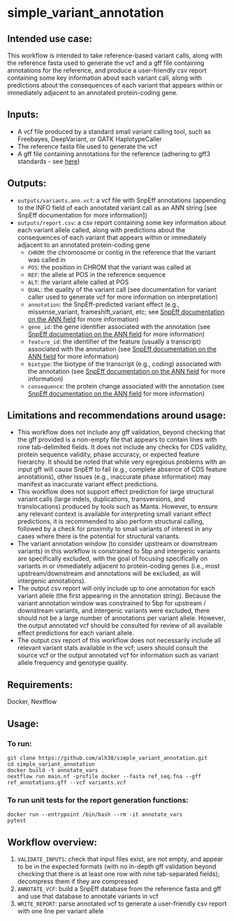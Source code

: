 # simple_variant_annotation
## Intended use case:
This workflow is intended to take reference-based variant calls, along with the reference fasta used to generate the vcf and a gff file containing annotations for the reference, and produce a user-friendly csv report containing some key information about each variant call, along with predictions about the consequences of each variant that appears within or immediately adjacent to an annotated protein-coding gene.

## Inputs:
- A vcf file produced by a standard small variant calling tool, such as Freebayes, DeepVariant, or GATK HaplotypeCaller
- The reference fasta file used to generate the vcf  
- A gff file containing annotations for the reference (adhering to gff3 standards - see [here](http://useast.ensembl.org/info/website/upload/gff3.html))

## Outputs:
- `outputs/variants.ann.vcf`: a vcf file with SnpEff annotations (appending to the INFO field of each annotated variant call as an ANN string [see SnpEff documentation for more information])
- `outputs/report.csv`: a csv report containing some key information about each variant allele called, along with predictions about the consequences of each variant that appears within or immediately adjacent to an annotated protein-coding gene
	- `CHROM`: the chromosome or contig in the reference that the variant was called in
	- `POS`: the position in CHROM that the variant was called at
	- `REF`: the allele at POS in the reference sequence
	- `ALT`: the variant allele called at POS
	- `QUAL`: the quality of the variant call (see documentation for variant caller used to generate vcf for more information on interpretation)
  	- `annotation`: the SnpEff-predicted variant effect (e.g., missense_variant, frameshift_variant, etc; see [SnpEff documentation on the ANN field](https://pcingola.github.io/SnpEff/snpeff/inputoutput/#ann-field-vcf-output-files) for more information)
	- `gene_id`: the gene identifier associated with the annotation (see [SnpEff documentation on the ANN field](https://pcingola.github.io/SnpEff/snpeff/inputoutput/#ann-field-vcf-output-files) for more information)
	- `feature_id`: the identifier of the feature (usually a transcript) associated with the annotation (see [SnpEff documentation on the ANN field](https://pcingola.github.io/SnpEff/snpeff/inputoutput/#ann-field-vcf-output-files) for more information)
	- `biotype`: the biotype of the transcript (e.g., coding) associated with the annotation (see [SnpEff documentation on the ANN field](https://pcingola.github.io/SnpEff/snpeff/inputoutput/#ann-field-vcf-output-files) for more information)
	- `consequence`: the protein change associated with the annotation (see [SnpEff documentation on the ANN field](https://pcingola.github.io/SnpEff/snpeff/inputoutput/#ann-field-vcf-output-files) for more information)

## Limitations and recommendations around usage:
- This workflow does not include any gff validation, beyond checking that the gff provided is a non-empty file that appears to contain lines with nine tab-delimited fields. It does not include any checks for CDS validity, protein sequence validity, phase accuracy, or expected feature hierarchy. It should be noted that while very egregious problems with an input gff will cause SnpEff to fail (e.g., complete absence of CDS feature annotations), other issues (e.g., inaccurate phase information) may manifest as inaccurate variant effect predictions. 
- This workflow does not support effect prediction for large structural variant calls (large indels, duplications, transversions, and translocations) produced by tools such as Manta. However, to ensure any relevant context is available for interpreting small variant effect predictions, it is recommended to also perform structural calling, followed by a check for proximity to small variants of interest in any cases where there is the potential for structural variants.
- The variant annotation window (to consider upstream or downstream variants) in this workflow is constrained to 5bp and intergenic variants are specifically excluded, with the goal of focusing specifically on variants in or immediately adjacent to protein-coding genes (i.e., most upstream/downstream and annotations will be excluded, as will intergenic annotations).
- The output csv report will only include up to one annotation for each variant allele (the first appearing in the annotation string). Because the variant annotation window was constrained to 5bp for upstream / downstream variants, and intergenic variants were excluded, there should not be a large number of annotations per variant allele. However, the output annotated vcf should be consulted for review of all available effect predictions for each variant allele.
- The output csv report of this workflow does not necessarily include all relevant variant stats available in the vcf; users should consult the source vcf or the output annotated vcf for information such as variant allele frequency and genotype quality.

## Requirements:
Docker, Nextflow

## Usage:
### To run:
```
git clone https://github.com/alh38/simple_variant_annotation.git
cd simple_variant_annotation
docker build -t annotate_vars .
nextflow run main.nf -profile docker --fasta ref_seq.fna --gff ref_annotations.gff --vcf variants.vcf
```

### To run unit tests for the report generation functions:
```
docker run --entrypoint /bin/bash --rm -it annotate_vars
pytest
```

## Workflow overview:
1. `VALIDATE_INPUTS`: check that input files exist, are not empty, and appear to be in the expected formats (with no in-depth gff validation beyond checking that there is at least one row with nine tab-separated fields); decompress them if they are compressed
2. `ANNOTATE_VCF`: build a SnpEff database from the reference fasta and gff and use that database to annotate variants in vcf
3. `WRITE_REPORT`: parse annotated vcf to generate a user-friendly csv report with one line per variant allele
